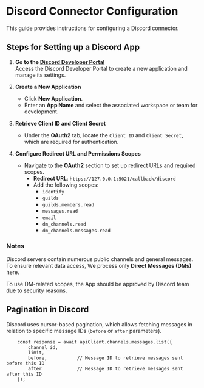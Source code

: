 # Discord Connector Configuration

This guide provides instructions for configuring a Discord connector.

## Steps for Setting up a Discord App

1. **Go to the [Discord Developer Portal](https://discord.com/developers/applications)**  
   Access the Discord Developer Portal to create a new application and manage its settings.

2. **Create a New Application**
   - Click **New Application**.
   - Enter an **App Name** and select the associated workspace or team for development.

3. **Retrieve Client ID and Client Secret**
   - Under the **OAuth2** tab, locate the `Client ID` and `Client Secret`, which are required for authentication.

4. **Configure Redirect URL and Permissions Scopes**
   - Navigate to the **OAuth2** section to set up redirect URLs and required scopes.
     - **Redirect URL**: `https://127.0.0.1:5021/callback/discord`
     - Add the following scopes:       
       - `identify`
       - `guilds`
       - `guilds.members.read`
       - `messages.read`
       - `email`
       - `dm_channels.read`
       - `dm_channels.messages.read`

### Notes

Discord servers contain numerous public channels and general messages. To ensure relevant data access, We process only **Direct Messages (DMs)** here.

To use DM-related scopes, the App should be approved by Discord team due to security reasons.
## Pagination in Discord

Discord uses cursor-based pagination, which allows fetching messages in relation to specific message IDs (`before` or `after` parameters).


```
    const response = await apiClient.channels.messages.list({
        channel_id,
        limit,
        before,           // Message ID to retrieve messages sent before this ID
        after             // Message ID to retrieve messages sent after this ID
    });
```